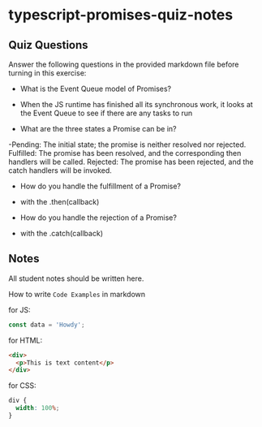 # typescript-promises-quiz-notes

## Quiz Questions

Answer the following questions in the provided markdown file before turning in this exercise:

- What is the Event Queue model of Promises?

- When the JS runtime has finished all its synchronous work, it looks at the Event Queue to see if there are any tasks to run

- What are the three states a Promise can be in?

-Pending: The initial state; the promise is neither resolved nor rejected.
Fulfilled: The promise has been resolved, and the corresponding then handlers will be called.
Rejected: The promise has been rejected, and the catch handlers will be invoked.

- How do you handle the fulfillment of a Promise?

- with the .then(callback)

- How do you handle the rejection of a Promise?

- with the .catch(callback)

## Notes

All student notes should be written here.

How to write `Code Examples` in markdown

for JS:

```javascript
const data = 'Howdy';
```

for HTML:

```html
<div>
  <p>This is text content</p>
</div>
```

for CSS:

```css
div {
  width: 100%;
}
```
